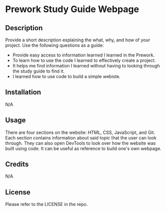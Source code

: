 # Prework Study Guide Webpage

## Description

Provide a short description explaining the what, why, and how of your project. Use the following questions as a guide:

- Provide easy access to information learned I learned in the Prework.
- To learn how to use the code I learned to effectively create a project.
- It helps me find information I learned without having to looking through the study guide to find it. 
- I learned how to use code to build a simple webiste.

## Installation

N/A

## Usage

There are four sections on the website: HTML, CSS, JavaScript, and Git. Each section contains information about said topic that the user can look through. They can also open DevTools to look over how the website was built using code. It can be useful as reference to build one's own webpage. 

## Credits

N/A

## License

Please refer to the LICENSE in the repo.
